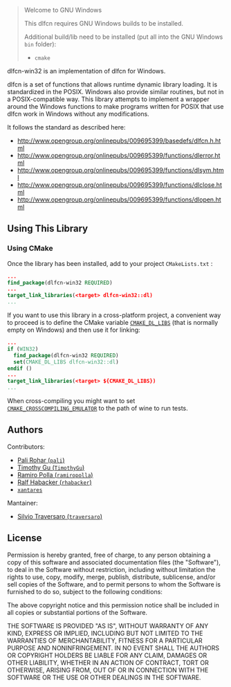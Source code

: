 > Welcome to GNU Windows
> 
> This dlfcn requires GNU Windows builds to be installed.
> 
> Additional build/lib need to be installed (put all into the GNU Windows `bin` folder):
> + `cmake`

dlfcn-win32 is an implementation of dlfcn for Windows.

dlfcn is a set of functions that allows runtime dynamic library loading. It is
standardized in the POSIX. Windows also provide similar routines, but not in a
POSIX-compatible way. This library attempts to implement a wrapper around the
Windows functions to make programs written for POSIX that use dlfcn work in
Windows without any modifications.

It follows the standard as described here:

* http://www.opengroup.org/onlinepubs/009695399/basedefs/dlfcn.h.html
* http://www.opengroup.org/onlinepubs/009695399/functions/dlerror.html
* http://www.opengroup.org/onlinepubs/009695399/functions/dlsym.html
* http://www.opengroup.org/onlinepubs/009695399/functions/dlclose.html
* http://www.opengroup.org/onlinepubs/009695399/functions/dlopen.html

Using This Library
------------------

### Using CMake 
Once the library has been installed, add to your project `CMakeLists.txt` : 
~~~cmake
...
find_package(dlfcn-win32 REQUIRED)
...
target_link_libraries(<target> dlfcn-win32::dl)
...
~~~
If you want to use this library in a cross-platform project, a convenient way 
to proceed is to define the CMake variable [`CMAKE_DL_LIBS`](https://cmake.org/cmake/help/latest/variable/CMAKE_DL_LIBS.html)
(that is normally empty on Windows) and then use it for linking: 
~~~cmake
...
if (WIN32)
  find_package(dlfcn-win32 REQUIRED)
  set(CMAKE_DL_LIBS dlfcn-win32::dl)
endif ()  
...
target_link_libraries(<target> ${CMAKE_DL_LIBS})
...
~~~

When cross-compiling you might want to set [`CMAKE_CROSSCOMPILING_EMULATOR`](https://cmake.org/cmake/help/latest/variable/CMAKE_CROSSCOMPILING_EMULATOR.html) to the path of wine to run tests.

Authors
-------

Contributors:
* [Pali Rohar (`pali`)](https://github.com/pali)
* [Timothy Gu (`TimothyGu`)](https://github.com/TimothyGu)
* [Ramiro Polla (`ramiropolla`)](https://github.com/ramiropolla)
* [Ralf Habacker (`rhabacker`)](https://github.com/rhabacker)
* [`xantares`](https://github.com/xantares)


Mantainer:
* [Silvio Traversaro (`traversaro`)](https://github.com/traversaro)

License
-------

Permission is hereby granted, free of charge, to any person obtaining a copy
of this software and associated documentation files (the "Software"), to deal
in the Software without restriction, including without limitation the rights
to use, copy, modify, merge, publish, distribute, sublicense, and/or sell
copies of the Software, and to permit persons to whom the Software is
furnished to do so, subject to the following conditions:

The above copyright notice and this permission notice shall be included in
all copies or substantial portions of the Software.

THE SOFTWARE IS PROVIDED "AS IS", WITHOUT WARRANTY OF ANY KIND, EXPRESS OR
IMPLIED, INCLUDING BUT NOT LIMITED TO THE WARRANTIES OF MERCHANTABILITY,
FITNESS FOR A PARTICULAR PURPOSE AND NONINFRINGEMENT. IN NO EVENT SHALL
THE AUTHORS OR COPYRIGHT HOLDERS BE LIABLE FOR ANY CLAIM, DAMAGES OR OTHER
LIABILITY, WHETHER IN AN ACTION OF CONTRACT, TORT OR OTHERWISE, ARISING FROM,
OUT OF OR IN CONNECTION WITH THE SOFTWARE OR THE USE OR OTHER DEALINGS IN
THE SOFTWARE.
